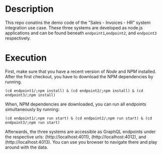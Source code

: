 # Description

This repo conatins the demo code of the "Sales - Invoices - HR" system integration use case.
These three systems are developed as node.js applications and can be found beneath `endpoint1`,`endpoint2`, and `endpoint3` respectively.

# Execution

First, make sure that you have a recent version of _Node_ and _NPM_ installed.
After the first checkout, you have to download the NPM dependencies by running.
```
(cd endpoint1/;npm install) & (cd endpoint2/;npm install) & (cd endpoint3/;npm install) 
```
When, NPM dependencies are downloaded, you can run all endpoints simultaneously by running:
```
(cd endpoint1/;npm run start) & (cd endpoint2/;npm run start) & (cd endpoint3/;npm run start) 
```
Afterwards, the three systems are accessible as GraphQL endpoints under the respective urls:
(http://localhost:4011), (http://localhost:4012), and (http://localhost:4013).
You can use you browser to navigate there and play around with the data.